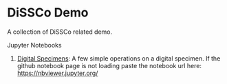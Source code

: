 # DiSSCo Demo
A collection of DiSSCo related demo. 


Jupyter Notebooks 

1. [Digital Specimens](https://github.com/DiSSCo/demo/blob/master/notebooks/digital-specimen-demo1.ipynb): A few simple operations on a digital specimen. 
If the github notebook page is not loading paste the notebook url here: https://nbviewer.jupyter.org/
